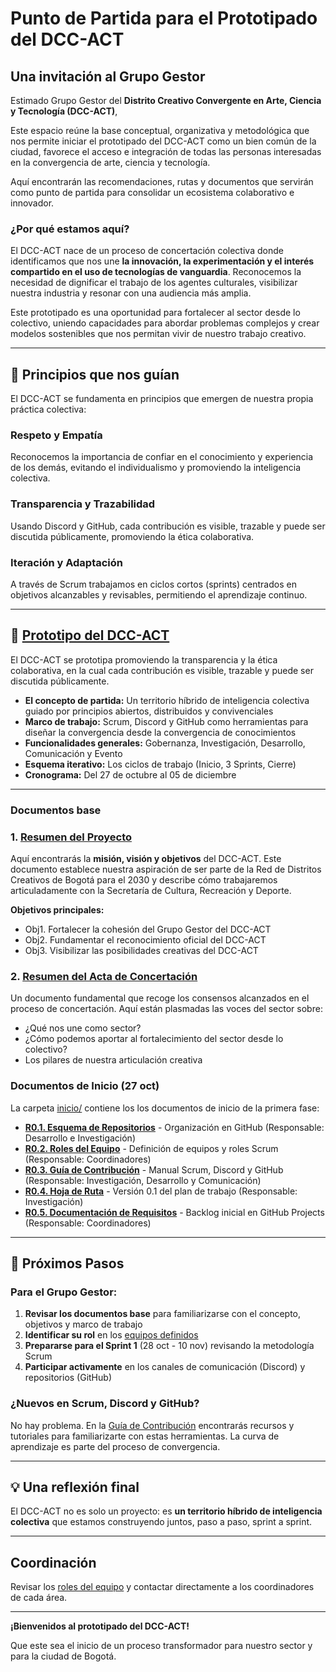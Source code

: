 # Punto de Partida para el Prototipado del DCC-ACT

## Una invitación al Grupo Gestor

Estimado Grupo Gestor del **Distrito Creativo Convergente en Arte, Ciencia y Tecnología (DCC-ACT)**,

Este espacio reúne la base conceptual, organizativa y metodológica que nos permite iniciar el prototipado del DCC-ACT como un bien común de la ciudad, favorece el acceso e integración de todas las personas interesadas en la convergencia de arte, ciencia y tecnología.

Aquí encontrarán las recomendaciones, rutas y documentos que servirán como punto de partida para consolidar un ecosistema colaborativo e innovador.

### ¿Por qué estamos aquí?

El DCC-ACT nace de un proceso de concertación colectiva donde identificamos que nos une **la innovación, la experimentación y el interés compartido en el uso de tecnologías de vanguardia**. Reconocemos la necesidad de dignificar el trabajo de los agentes culturales, visibilizar nuestra industria y resonar con una audiencia más amplia.

Este prototipado es una oportunidad para fortalecer al sector desde lo colectivo, uniendo capacidades para abordar problemas complejos y crear modelos sostenibles que nos permitan vivir de nuestro trabajo creativo.

---

## 🌟 Principios que nos guían

El DCC-ACT se fundamenta en principios que emergen de nuestra propia práctica colectiva:

### Respeto y Empatía
Reconocemos la importancia de confiar en el conocimiento y experiencia de los demás, evitando el individualismo y promoviendo la inteligencia colectiva.

### Transparencia y Trazabilidad
Usando Discord y GitHub, cada contribución es visible, trazable y puede ser discutida públicamente, promoviendo la ética colaborativa.

### Iteración y Adaptación
A través de Scrum trabajamos en ciclos cortos (sprints) centrados en objetivos alcanzables y revisables, permitiendo el aprendizaje continuo.

---

## 🚀 [Prototipo del DCC-ACT](prototipo-dcc-act.md)
El DCC-ACT se prototipa promoviendo la transparencia y la ética colaborativa, en la cual cada contribución es visible, trazable y puede ser discutida públicamente.

- **El concepto de partida:** Un territorio híbrido de inteligencia colectiva guiado por principios abiertos, distribuidos y convivenciales
- **Marco de trabajo:** Scrum, Discord y GitHub como herramientas para diseñar la convergencia desde la convergencia de conocimientos
- **Funcionalidades generales:** Gobernanza, Investigación, Desarrollo, Comunicación y Evento
- **Esquema iterativo:** Los ciclos de trabajo (Inicio, 3 Sprints, Cierre)
- **Cronograma:** Del 27 de octubre al 05 de diciembre

---

### Documentos base

### 1. [Resumen del Proyecto](resumen-proyecto.md)
Aquí encontrarás la **misión, visión y objetivos** del DCC-ACT. Este documento establece nuestra aspiración de ser parte de la Red de Distritos Creativos de Bogotá para el 2030 y describe cómo trabajaremos articuladamente con la Secretaría de Cultura, Recreación y Deporte.

**Objetivos principales:**
- Obj1. Fortalecer la cohesión del Grupo Gestor del DCC-ACT
- Obj2. Fundamentar el reconocimiento oficial del DCC-ACT
- Obj3. Visibilizar las posibilidades creativas del DCC-ACT

### 2. [Resumen del Acta de Concertación](resumen-acta.md)
Un documento fundamental que recoge los consensos alcanzados en el proceso de concertación. Aquí están plasmadas las voces del sector sobre:
- ¿Qué nos une como sector?
- ¿Cómo podemos aportar al fortalecimiento del sector desde lo colectivo?
- Los pilares de nuestra articulación creativa

### Documentos de Inicio (27 oct)

La carpeta [inicio/](inicio/) contiene los los documentos de inicio de la primera fase:

- **[R0.1. Esquema de Repositorios](inicio/esquema-repositorios.md)** - Organización en GitHub (Responsable: Desarrollo e Investigación)
- **[R0.2. Roles del Equipo](inicio/roles-equipo.md)** - Definición de equipos y roles Scrum (Responsable: Coordinadores)
- **[R0.3. Guía de Contribución](inicio/guia-contribucion.md)** - Manual Scrum, Discord y GitHub (Responsable: Investigación, Desarrollo y Comunicación)
- **[R0.4. Hoja de Ruta](inicio/hoja-de-ruta.md)** - Versión 0.1 del plan de trabajo (Responsable: Investigación)
- **[R0.5. Documentación de Requisitos](inicio/documentacion-requisitos.md)** - Backlog inicial en GitHub Projects (Responsable: Coordinadores)

---

## 🎯 Próximos Pasos

### Para el Grupo Gestor:

1. **Revisar los documentos base** para familiarizarse con el concepto, objetivos y marco de trabajo
2. **Identificar su rol** en los [equipos definidos](inicio/roles-equipo.md)
3. **Prepararse para el Sprint 1** (28 oct - 10 nov) revisando la metodología Scrum
4. **Participar activamente** en los canales de comunicación (Discord) y repositorios (GitHub)

### ¿Nuevos en Scrum, Discord y GitHub?

No hay problema. En la [Guía de Contribución](inicio/guia-contribucion.md) encontrarás recursos y tutoriales para familiarizarte con estas herramientas. La curva de aprendizaje es parte del proceso de convergencia.

---

## 💡 Una reflexión final

El DCC-ACT no es solo un proyecto: es **un territorio híbrido de inteligencia colectiva** que estamos construyendo juntos, paso a paso, sprint a sprint.

---

## Coordinación

Revisar los [roles del equipo](inicio/roles-equipo.md) y contactar directamente a los coordinadores de cada área.

---

**¡Bienvenidos al prototipado del DCC-ACT!**

Que este sea el inicio de un proceso transformador para nuestro sector y para la ciudad de Bogotá.